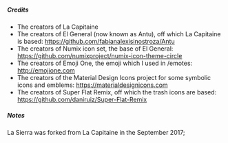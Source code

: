 ##### Credits

 * The creators of La Capitaine
 * The creators of El General (now known as Antu), off which
   La Capitaine is based: https://github.com/fabianalexisinostroza/Antu
 * The creators of Numix icon set, the base of El General:
   https://github.com/numixproject/numix-icon-theme-circle
 * The creators of Emoji One, the emoji which I used in /emotes:
   http://emojione.com
 * The creators of the Material Design Icons project for some symbolic
   icons and emblems: https://materialdesignicons.com
 * The creators of Super Flat Remix, off which the trash icons are
   based: https://github.com/daniruiz/Super-Flat-Remix

##### Notes
La Sierra was forked from La Capitaine in the September 2017;

